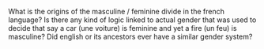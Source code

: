 What is the origins of the masculine / feminine divide in the french language?
Is there any kind of logic linked to actual gender that was used to decide that say a car (une voiture) is feminine and yet a fire (un feu) is masculine?
Did english or its ancestors ever have a similar gender system?